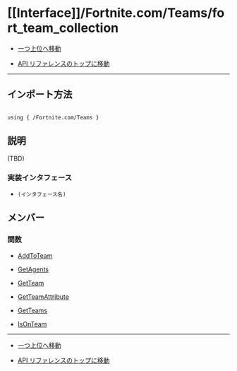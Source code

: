 # [[Interface]]/Fortnite.com/Teams/fort_team_collection

- [一つ上位へ移動](../main.md)

- [API リファレンスのトップに移動](/main.md)

---

## インポート方法

```verse

using { /Fortnite.com/Teams }

```

## 説明

(TBD)

### 実装インタフェース

- `(インタフェース名)`

## メンバー

### 関数

- [AddToTeam](./F_AddToTeam/main.md)

- [GetAgents](./F_GetAgents/main.md)

- [GetTeam](./F_GetTeam/main.md)

- [GetTeamAttribute](./F_GetTeamAttribute/main.md)

- [GetTeams](./F_GetTeams/main.md)

- [IsOnTeam](./F_IsOnTeam/main.md)

---

- [一つ上位へ移動](../main.md)

- [API リファレンスのトップに移動](/main.md)
